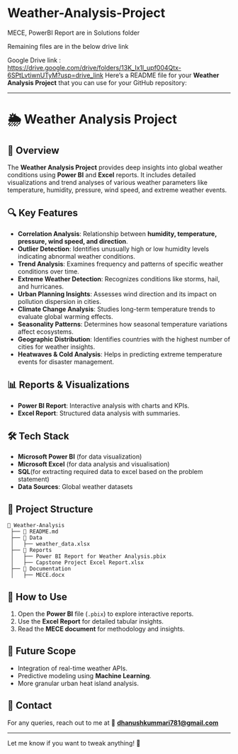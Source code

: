 # Weather-Analysis-Project
 
MECE, PowerBI Report are in Solutions folder

Remaining files are in  the below drive link

Google Drive link : https://drive.google.com/drive/folders/13K_Ix1l_upf004Qtx-6SPtLvtiwnUTyM?usp=drive_link
Here’s a README file for your **Weather Analysis Project** that you can use for your GitHub repository:

---

# 🌦 Weather Analysis Project

## 📌 Overview
The **Weather Analysis Project** provides deep insights into global weather conditions using **Power BI** and **Excel** reports. It includes detailed visualizations and trend analyses of various weather parameters like temperature, humidity, pressure, wind speed, and extreme weather events.

## 🔍 Key Features
- **Correlation Analysis**: Relationship between **humidity, temperature, pressure, wind speed, and direction**.
- **Outlier Detection**: Identifies unusually high or low humidity levels indicating abnormal weather conditions.
- **Trend Analysis**: Examines frequency and patterns of specific weather conditions over time.
- **Extreme Weather Detection**: Recognizes conditions like storms, hail, and hurricanes.
- **Urban Planning Insights**: Assesses wind direction and its impact on pollution dispersion in cities.
- **Climate Change Analysis**: Studies long-term temperature trends to evaluate global warming effects.
- **Seasonality Patterns**: Determines how seasonal temperature variations affect ecosystems.
- **Geographic Distribution**: Identifies countries with the highest number of cities for weather insights.
- **Heatwaves & Cold Analysis**: Helps in predicting extreme temperature events for disaster management.

## 📊 Reports & Visualizations
- **Power BI Report**: Interactive analysis with charts and KPIs.
- **Excel Report**: Structured data analysis with summaries.

## 🛠️ Tech Stack
- **Microsoft Power BI** (for data visualization)
- **Microsoft Excel** (for data analysis and visualisation)
- **SQL**(for extracting required data to excel based on the problem statement)
- **Data Sources**: Global weather datasets

## 📁 Project Structure
```
📂 Weather-Analysis
 ├── 📜 README.md
 ├── 📂 Data
 │   ├── weather_data.xlsx
 ├── 📂 Reports
 │   ├── Power BI Report for Weather Analysis.pbix
 │   ├── Capstone Project Excel Report.xlsx
 ├── 📂 Documentation
 │   ├── MECE.docx
```

## 📌 How to Use
1. Open the **Power BI** file (`.pbix`) to explore interactive reports.
2. Use the **Excel Report** for detailed tabular insights.
3. Read the **MECE document** for methodology and insights.

## 📌 Future Scope
- Integration of real-time weather APIs.
- Predictive modeling using **Machine Learning**.
- More granular urban heat island analysis.

## 📧 Contact
For any queries, reach out to me at 📩 **dhanushkummari781@gmail.com**

---

Let me know if you want to tweak anything! 🚀
